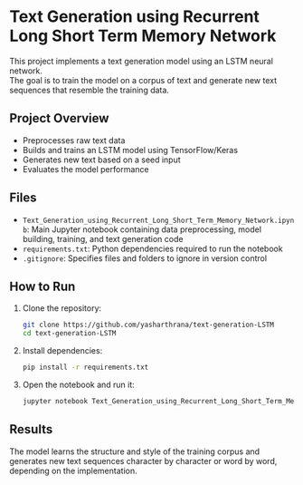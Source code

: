 # Text Generation using Recurrent Long Short Term Memory Network

This project implements a text generation model using an LSTM neural network.  
The goal is to train the model on a corpus of text and generate new text sequences that resemble the training data.

## Project Overview

- Preprocesses raw text data
- Builds and trains an LSTM model using TensorFlow/Keras
- Generates new text based on a seed input
- Evaluates the model performance

## Files

- `Text_Generation_using_Recurrent_Long_Short_Term_Memory_Network.ipynb`: Main Jupyter notebook containing data preprocessing, model building, training, and text generation code
- `requirements.txt`: Python dependencies required to run the notebook
- `.gitignore`: Specifies files and folders to ignore in version control

## How to Run

1. Clone the repository:
    ```bash
    git clone https://github.com/yasharthrana/text-generation-LSTM
    cd text-generation-LSTM
    ```

2. Install dependencies:
    ```bash
    pip install -r requirements.txt
    ```

3. Open the notebook and run it:
    ```bash
    jupyter notebook Text_Generation_using_Recurrent_Long_Short_Term_Memory_Network.ipynb
    ```

## Results

The model learns the structure and style of the training corpus and generates new text sequences character by character or word by word, depending on the implementation.
